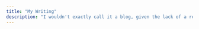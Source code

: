 ```yaml
---
title: "My Writing"
description: "I wouldn't exactly call it a blog, given the lack of a regular posting schedule, but there are times when I put pen to paper (or fingers to keys), and the result is worth sharing. You might find something enjoyable in one of these musings."
---
```

